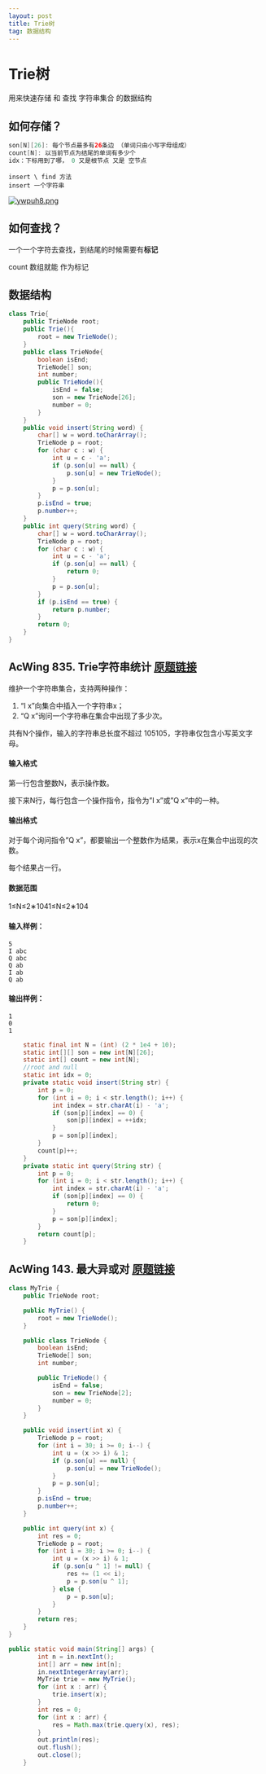 ```yaml
---
layout: post
title: Trie树
tag: 数据结构
---
```


# Trie树

用来快速存储 和 查找 字符串集合 的数据结构

## 如何存储？

```java
son[N][26]: 每个节点最多有26条边 （单词只由小写字母组成）
count[N]: 以当前节点为结尾的单词有多少个
idx：下标用到了哪， 0 又是根节点 又是 空节点
```

```
insert \ find 方法
insert 一个字符串
```

[![ywpuh8.png](https://s3.ax1x.com/2021/02/10/ywpuh8.png)](https://imgchr.com/i/ywpuh8)

## 如何查找？

一个一个字符去查找，到结尾的时候需要有**标记**

count 数组就能 作为标记

## 数据结构

```java
class Trie{
    public TrieNode root;
    public Trie(){
        root = new TrieNode();
    }
    public class TrieNode{
        boolean isEnd;
        TrieNode[] son;
        int number;
        public TrieNode(){
            isEnd = false;
            son = new TrieNode[26];
            number = 0;
        }
    }
    public void insert(String word) {
        char[] w = word.toCharArray();
        TrieNode p = root;
        for (char c : w) {
            int u = c - 'a';
            if (p.son[u] == null) {
                p.son[u] = new TrieNode();
            }
            p = p.son[u];
        }
        p.isEnd = true;
        p.number++;
    }
    public int query(String word) {
        char[] w = word.toCharArray();
        TrieNode p = root;
        for (char c : w) {
            int u = c - 'a';
            if (p.son[u] == null) {
                return 0;
            }
            p = p.son[u];
        }
        if (p.isEnd == true) {
            return p.number;
        }
        return 0;
    }
}
```



## AcWing 835. Trie字符串统计   [原题链接](https://www.acwing.com/problem/content/837/)

维护一个字符串集合，支持两种操作：

1. “I x”向集合中插入一个字符串x；
2. “Q x”询问一个字符串在集合中出现了多少次。

共有N个操作，输入的字符串总长度不超过 105105，字符串仅包含小写英文字母。

#### 输入格式

第一行包含整数N，表示操作数。

接下来N行，每行包含一个操作指令，指令为”I x”或”Q x”中的一种。

#### 输出格式

对于每个询问指令”Q x”，都要输出一个整数作为结果，表示x在集合中出现的次数。

每个结果占一行。

#### 数据范围

1≤N≤2∗1041≤N≤2∗104

#### 输入样例：

```
5
I abc
Q abc
Q ab
I ab
Q ab
```

#### 输出样例：

```
1
0
1
```

```java
	static final int N = (int) (2 * 1e4 + 10);
    static int[][] son = new int[N][26];
    static int[] count = new int[N];
    //root and null
    static int idx = 0;
    private static void insert(String str) {
        int p = 0;
        for (int i = 0; i < str.length(); i++) {
            int index = str.charAt(i) - 'a';
            if (son[p][index] == 0) {
                son[p][index] = ++idx;
            }
            p = son[p][index];
        }
        count[p]++;
    }
    private static int query(String str) {
        int p = 0;
        for (int i = 0; i < str.length(); i++) {
            int index = str.charAt(i) - 'a';
            if (son[p][index] == 0) {
                return 0;
            }
            p = son[p][index];
        }
        return count[p];
    }
```



## AcWing 143. 最大异或对   [原题链接](https://www.acwing.com/problem/content/145/)

```java
class MyTrie {
    public TrieNode root;

    public MyTrie() {
        root = new TrieNode();
    }

    public class TrieNode {
        boolean isEnd;
        TrieNode[] son;
        int number;

        public TrieNode() {
            isEnd = false;
            son = new TrieNode[2];
            number = 0;
        }
    }

    public void insert(int x) {
        TrieNode p = root;
        for (int i = 30; i >= 0; i--) {
            int u = (x >> i) & 1;
            if (p.son[u] == null) {
                p.son[u] = new TrieNode();
            }
            p = p.son[u];
        }
        p.isEnd = true;
        p.number++;
    }

    public int query(int x) {
        int res = 0;
        TrieNode p = root;
        for (int i = 30; i >= 0; i--) {
            int u = (x >> i) & 1;
            if (p.son[u ^ 1] != null) {
                res += (1 << i);
                p = p.son[u ^ 1];
            } else {
                p = p.son[u];
            }
        }
        return res;
    }
}

public static void main(String[] args) {
        int n = in.nextInt();
        int[] arr = new int[n];
        in.nextIntegerArray(arr);
        MyTrie trie = new MyTrie();
        for (int x : arr) {
            trie.insert(x);
        }
        int res = 0;
        for (int x : arr) {
            res = Math.max(trie.query(x), res);
        }
        out.println(res);
        out.flush();
        out.close();
    }
```


